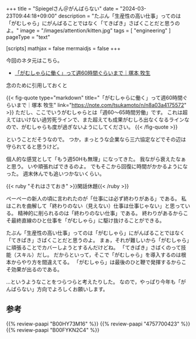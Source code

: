 +++
title = "Spiegelさん＠がんばらない"
date =  "2024-03-23T09:44:18+09:00"
description = "たぶん「生産性の高い仕事」ってのは「がむしゃら」にがんばることではなく「てきぱき」さばくことだと思うのよ。"
image = "/images/attention/kitten.jpg"
tags = [ "engineering" ]
pageType = "text"

[scripts]
  mathjax = false
  mermaidjs = false
+++

今回のネタ元はこちら。

- [「がむしゃらに働く」って週60時間ぐらいまで｜塚本 牧生](https://note.com/tsukamoto/n/n8a03a4175572)

念のために引用しておくと

{{< fig-quote type="markdown" title="「がむしゃらに働く」って週60時間ぐらいまで｜塚本 牧生" link="https://note.com/tsukamoto/n/n8a03a4175572" >}}
ただし、ここでいうがむしゃらとは「週60〜65時間労働」です。 これは超えてはいけない過労死ラインで、また超えても成果がむしろ出なくなるラインなので、がむしゃらも度が過ぎないようにしてください。
{{< /fig-quote >}}

ということだそうなので。
つか，まっとうな企業なら三六協定などでその辺は守られてると思うけど。

個人的な感覚として「もう週50Hも無理」になってきた。
我ながら衰えたなぁと思う。
いや頑張ればできるのよ。
でもそこから回復に時間がかかるようになった。
週末休んでも追いつかないくらい。

{{< ruby "それはさておき" >}}閑話休題{{< /ruby >}}

ぺーぺーの新人の頃に言われたのが「仕事には必ず終わりがある」である。
私はこれを曲解して「終わりのない（見えない）仕事は仕事じゃない」と思っている。
精神的に削られるのは「終わりのない仕事」である。
終わりがあるからこそ最終直線のひと仕事を「がむしゃら」に駆け抜けることができる。

たぶん「生産性の高い仕事」ってのは「がむしゃら」にがんばることではなく「てきぱき」さばくことだと思うのよ。
まぁ，それが難しいから「がむしゃら」に頑張ることでカバーしようとするんだけどね。
「てきぱき」さばくのって技能（スキル）だし。
だからといって，そこで「がむしゃら」を導入するのは根本からやり方を間違えてる。
「がむしゃら」は最後のひと鞭で発揮するからこそ効果が出るのである。

...というようなことをつらつらと考えたりした。
なので，やっぱり今年も「がんばらない」方向でよろしくお願いします。

## 参考

{{% review-paapi "B00HY73M16" %}} <!-- Be mine! -->
{{% review-paapi "4757700423" %}} <!-- てきぱきワーキン♡ラブ -->
{{% review-paapi "B00FYKN2C4" %}} <!-- ささみさん@がんばらない -->
